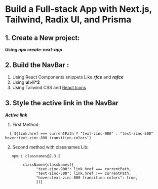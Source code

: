 # Build a Full-stack App with Next.js, Tailwind, Radix UI, and Prisma

## 1. Create a New project:
***Using npx create-next-app***
## 2. Build the NavBar :
  1. Using React Components snippets Like ***rfce*** and ***rafce***
  2. Using <b>ul>li*2</b>
  3. Using Tailwind CSS and [React Icons](https://react-icons.github.io/react-icons/)
## 3. Style the active link in the NavBar 
  ***Active link*** <br/>
  1. First Method:

```
  {`${link.href === currentPath ? "text-zinc-900" : "text-zinc-500" hover:text-zinc-800 transition-colors`}
```
  2. Second method with classnames Lib:
   
```
   npm i classnames@2.3.2 
```  
```
        className={classNames({
              "text-zinc-900": link.href === currentPath,
              "text-zinc-500": link.href !== currentPath,
              "hover:text-zinc-800 transition-colors": true, 
              })}
```           
     

